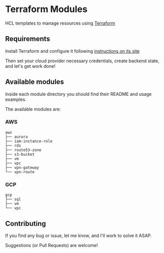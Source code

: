 # Terraform Modules

HCL templates to manage resources using [Terraform](https://www.terraform.io/)

## Requirements

Install Terraform and configure it following [instructions on its site](https://www.terraform.io/docs/configuration/index.html)

Then set your cloud provider necessary credentials, create backend state, and let's get work done!

## Available modules

Inside each module directory you should find their README and usage examples.

The available modules are:

### AWS

```
aws
├── aurora
├── iam-instance-role
├── rds
├── route53-zone
├── s3-bucket
├── vm
├── vpc
├── vpn-gateway
└── vpn-route
```

### GCP

```
gcp
├── sql
├── vm
└── vpc
```

## Contributing

If you find any bug or issue, let me know, and I'll work to solve it ASAP.

Suggestions (or Pull Requests) are welcome!
